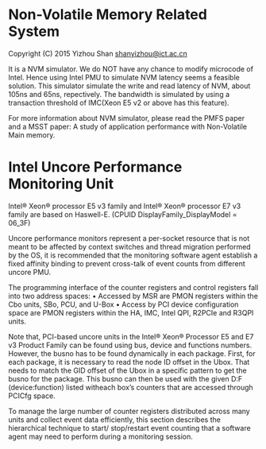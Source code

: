 # Non-Volatile Memory Related System

Copyright (C) 2015 Yizhou Shan <shanyizhou@ict.ac.cn>

It is a NVM simulator. We do NOT have any chance to modify microcode of Intel.
Hence using Intel PMU to simulate NVM latency seems a feasible solution. This
simulator simulate the write and read latency of NVM, about 105ns and 65ns,
repectively. The bandwidth is simulated by using a transaction threshold of
IMC(Xeon E5 v2 or above has this feature).

For more information about NVM simulator, please read the PMFS paper and a MSST
paper: A study of application performance with Non-Volatile Main memory.

# Intel Uncore Performance Monitoring Unit

Intel® Xeon® processor E5 v3 family and Intel® Xeon® processor E7 v3 family
are based on Haswell-E. (CPUID DisplayFamily_DisplayModel = 06_3F)

Uncore performance monitors represent a per-socket resource that is not meant
to be affected by context switches and thread migration performed by the OS,
it is recommended that the monitoring software agent establish a fixed affinity
binding to prevent cross-talk of event counts from different uncore PMU.

The programming interface of the counter registers and control registers fall
into two address spaces:
	• Accessed by MSR are PMON registers within the Cbo units, SBo, PCU, and U-Box
	• Access by PCI device configuration space are PMON registers within the HA,
	  IMC, Intel QPI, R2PCIe and R3QPI units.

Note that, PCI-based uncore units in the Intel® Xeon® Processor E5 and E7 v3
Product Family can be found using bus, device and functions numbers. However,
the busno has to be found dynamically in each package. First, for each package,
it is necessary to read the node ID offset in the Ubox. That needs to match
the GID offset of the Ubox in a specific pattern to get the busno for the
package. This busno can then be used with the given D:F (device:function)
listed witheach box’s counters that are accessed through PCICfg space.

To manage the large number of counter registers distributed across many units
and collect event data efficiently, this section describes the hierarchical
technique to start/ stop/restart event counting that a software agent may need
to perform during a monitoring session.
